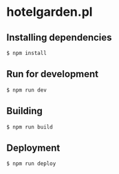 # hotelgarden.pl

## Installing dependencies

```
$ npm install
```

## Run for development
```
$ npm run dev
```

## Building
```
$ npm run build
```

## Deployment
```
$ npm run deploy
```
